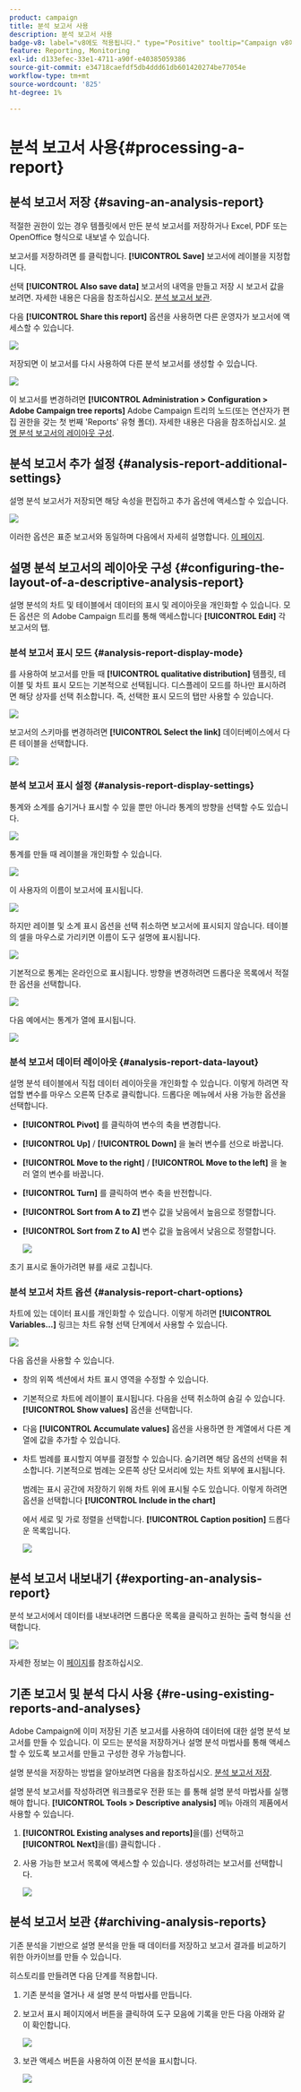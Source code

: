 ```yaml
---
product: campaign
title: 분석 보고서 사용
description: 분석 보고서 사용
badge-v8: label="v8에도 적용됩니다." type="Positive" tooltip="Campaign v8에도 적용됩니다."
feature: Reporting, Monitoring
exl-id: d133efec-33e1-4711-a90f-e40385059386
source-git-commit: e34718caefdf5db4ddd61db601420274be77054e
workflow-type: tm+mt
source-wordcount: '825'
ht-degree: 1%

---
```


# 분석 보고서 사용{#processing-a-report}



## 분석 보고서 저장 {#saving-an-analysis-report}

적절한 권한이 있는 경우 템플릿에서 만든 분석 보고서를 저장하거나 Excel, PDF 또는 OpenOffice 형식으로 내보낼 수 있습니다.

보고서를 저장하려면 를 클릭합니다. **[!UICONTROL Save]** 보고서에 레이블을 지정합니다.

선택 **[!UICONTROL Also save data]** 보고서의 내역을 만들고 저장 시 보고서 값을 보려면. 자세한 내용은 다음을 참조하십시오. [분석 보고서 보관](#archiving-analysis-reports).

다음 **[!UICONTROL Share this report]** 옵션을 사용하면 다른 운영자가 보고서에 액세스할 수 있습니다.

![](assets/s_ncs_user_report_wizard_010.png)

저장되면 이 보고서를 다시 사용하여 다른 분석 보고서를 생성할 수 있습니다.

![](assets/s_ncs_user_report_wizard_08a.png)

이 보고서를 변경하려면 **[!UICONTROL Administration > Configuration > Adobe Campaign tree reports]** Adobe Campaign 트리의 노드(또는 연산자가 편집 권한을 갖는 첫 번째 &#39;Reports&#39; 유형 폴더). 자세한 내용은 다음을 참조하십시오. [설명 분석 보고서의 레이아웃 구성](#configuring-the-layout-of-a-descriptive-analysis-report).

## 분석 보고서 추가 설정 {#analysis-report-additional-settings}

설명 분석 보고서가 저장되면 해당 속성을 편집하고 추가 옵션에 액세스할 수 있습니다.

![](assets/s_ncs_user_report_wizard_08b.png)

이러한 옵션은 표준 보고서와 동일하며 다음에서 자세히 설명합니다. [이 페이지](../../reporting/using/properties-of-the-report.md).

## 설명 분석 보고서의 레이아웃 구성 {#configuring-the-layout-of-a-descriptive-analysis-report}

설명 분석의 차트 및 테이블에서 데이터의 표시 및 레이아웃을 개인화할 수 있습니다. 모든 옵션은 의 Adobe Campaign 트리를 통해 액세스합니다 **[!UICONTROL Edit]** 각 보고서의 탭.

### 분석 보고서 표시 모드 {#analysis-report-display-mode}

를 사용하여 보고서를 만들 때 **[!UICONTROL qualitative distribution]** 템플릿, 테이블 및 차트 표시 모드는 기본적으로 선택됩니다. 디스플레이 모드를 하나만 표시하려면 해당 상자를 선택 취소합니다. 즉, 선택한 표시 모드의 탭만 사용할 수 있습니다.

![](assets/s_ncs_advuser_report_display_01.png)

보고서의 스키마를 변경하려면 **[!UICONTROL Select the link]** 데이터베이스에서 다른 테이블을 선택합니다.

![](assets/s_ncs_advuser_report_display_02.png)

### 분석 보고서 표시 설정 {#analysis-report-display-settings}

통계와 소계를 숨기거나 표시할 수 있을 뿐만 아니라 통계의 방향을 선택할 수도 있습니다.

![](assets/s_ncs_advuser_report_display_05.png)

통계를 만들 때 레이블을 개인화할 수 있습니다.

![](assets/s_ncs_advuser_report_display_06.png)

이 사용자의 이름이 보고서에 표시됩니다.

![](assets/s_ncs_advuser_report_display_07.png)

하지만 레이블 및 소계 표시 옵션을 선택 취소하면 보고서에 표시되지 않습니다. 테이블의 셀을 마우스로 가리키면 이름이 도구 설명에 표시됩니다.

![](assets/s_ncs_advuser_report_display_08.png)

기본적으로 통계는 온라인으로 표시됩니다. 방향을 변경하려면 드롭다운 목록에서 적절한 옵션을 선택합니다.

![](assets/s_ncs_advuser_report_wizard_035a.png)

다음 예에서는 통계가 열에 표시됩니다.

![](assets/s_ncs_advuser_report_wizard_035.png)

### 분석 보고서 데이터 레이아웃 {#analysis-report-data-layout}

설명 분석 테이블에서 직접 데이터 레이아웃을 개인화할 수 있습니다. 이렇게 하려면 작업할 변수를 마우스 오른쪽 단추로 클릭합니다. 드롭다운 메뉴에서 사용 가능한 옵션을 선택합니다.

* **[!UICONTROL Pivot]** 를 클릭하여 변수의 축을 변경합니다.
* **[!UICONTROL Up]** / **[!UICONTROL Down]** 을 눌러 변수를 선으로 바꿉니다.
* **[!UICONTROL Move to the right]** / **[!UICONTROL Move to the left]** 을 눌러 열의 변수를 바꿉니다.
* **[!UICONTROL Turn]** 를 클릭하여 변수 축을 반전합니다.
* **[!UICONTROL Sort from A to Z]** 변수 값을 낮음에서 높음으로 정렬합니다.
* **[!UICONTROL Sort from Z to A]** 변수 값을 높음에서 낮음으로 정렬합니다.

  ![](assets/s_ncs_advuser_report_wizard_016.png)

초기 표시로 돌아가려면 뷰를 새로 고칩니다.

### 분석 보고서 차트 옵션 {#analysis-report-chart-options}

차트에 있는 데이터 표시를 개인화할 수 있습니다. 이렇게 하려면 **[!UICONTROL Variables...]** 링크는 차트 유형 선택 단계에서 사용할 수 있습니다.

![](assets/s_ncs_advuser_report_wizard_3c.png)

다음 옵션을 사용할 수 있습니다.

* 창의 위쪽 섹션에서 차트 표시 영역을 수정할 수 있습니다.
* 기본적으로 차트에 레이블이 표시됩니다. 다음을 선택 취소하여 숨길 수 있습니다. **[!UICONTROL Show values]** 옵션을 선택합니다.
* 다음 **[!UICONTROL Accumulate values]** 옵션을 사용하면 한 계열에서 다른 계열에 값을 추가할 수 있습니다.
* 차트 범례를 표시할지 여부를 결정할 수 있습니다. 숨기려면 해당 옵션의 선택을 취소합니다. 기본적으로 범례는 오른쪽 상단 모서리에 있는 차트 외부에 표시됩니다.

  범례는 표시 공간에 저장하기 위해 차트 위에 표시될 수도 있습니다. 이렇게 하려면 옵션을 선택합니다 **[!UICONTROL Include in the chart]**

  에서 세로 및 가로 정렬을 선택합니다. **[!UICONTROL Caption position]** 드롭다운 목록입니다.

  ![](assets/s_ncs_advuser_report_wizard_3d.png)

## 분석 보고서 내보내기 {#exporting-an-analysis-report}

분석 보고서에서 데이터를 내보내려면 드롭다운 목록을 클릭하고 원하는 출력 형식을 선택합니다.

![](assets/s_ncs_user_report_wizard_09.png)

자세한 정보는 이 [페이지](../../reporting/using/actions-on-reports.md)를 참조하십시오.

## 기존 보고서 및 분석 다시 사용 {#re-using-existing-reports-and-analyses}

Adobe Campaign에 이미 저장된 기존 보고서를 사용하여 데이터에 대한 설명 분석 보고서를 만들 수 있습니다. 이 모드는 분석을 저장하거나 설명 분석 마법사를 통해 액세스할 수 있도록 보고서를 만들고 구성한 경우 가능합니다.

설명 분석을 저장하는 방법을 알아보려면 다음을 참조하십시오. [분석 보고서 저장](#saving-an-analysis-report).

설명 분석 보고서를 작성하려면 워크플로우 전환 또는 를 통해 설명 분석 마법사를 실행해야 합니다. **[!UICONTROL Tools > Descriptive analysis]** 메뉴 아래의 제품에서 사용할 수 있습니다.

1. **[!UICONTROL Existing analyses and reports]**&#x200B;을(를) 선택하고 **[!UICONTROL Next]**&#x200B;을(를) 클릭합니다 .
1. 사용 가능한 보고서 목록에 액세스할 수 있습니다. 생성하려는 보고서를 선택합니다.

   ![](assets/s_ncs_user_report_wizard_01.png)

## 분석 보고서 보관 {#archiving-analysis-reports}

기존 분석을 기반으로 설명 분석을 만들 때 데이터를 저장하고 보고서 결과를 비교하기 위한 아카이브를 만들 수 있습니다.

히스토리를 만들려면 다음 단계를 적용합니다.

1. 기존 분석을 열거나 새 설명 분석 마법사를 만듭니다.
1. 보고서 표시 페이지에서 버튼을 클릭하여 도구 모음에 기록을 만든 다음 아래와 같이 확인합니다.

   ![](assets/reporting_descriptive_historize_icon.png)

1. 보관 액세스 버튼을 사용하여 이전 분석을 표시합니다.

   ![](assets/reporting_descriptive_historize_access.png)
